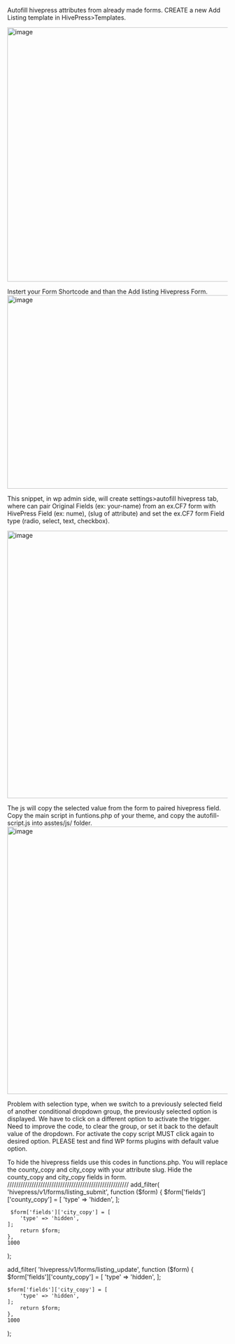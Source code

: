 Autofill hivepress attributes from already made forms.
CREATE a new Add Listing template in HivePress>Templates.

<img width="1264" height="581" alt="image" src="https://github.com/user-attachments/assets/3c2cd6c5-3a51-45af-a750-b9c4899116cc" />

Instert your Form Shortcode and than the Add listing Hivepress Form.
<img width="1265" height="442" alt="image" src="https://github.com/user-attachments/assets/220ab858-81db-4fb5-b4e9-cabd625648ce" />

This snippet, in wp admin side, will create settings>autofill hivepress tab, where can pair
Original Fields (ex: your-name) from an ex.CF7 form with HivePress Field (ex: nume), (slug of attribute)
and set the ex.CF7 form Field type (radio, select, text, checkbox).

<img width="1066" height="611" alt="image" src="https://github.com/user-attachments/assets/8f66cf8f-2bc4-48cd-96bc-88682230dd55" />


The js will copy the selected value from the form to paired hivepress field. 
Copy the main script in funtions.php of your theme, and copy the autofill-script.js into asstes/js/ folder.
<img width="1259" height="611" alt="image" src="https://github.com/user-attachments/assets/4ad9acb1-e1ab-4d8b-a9a5-66268752e747" />

Problem with selection type, when we switch to a previously selected field of another conditional dropdown group, the previously selected option is displayed. We have to click on a different option to activate the trigger. Need to improve the code, to clear the group, or set it back to the default value of the dropdown. For activate the copy script MUST click again to desired option. PLEASE test and find WP forms plugins with default value option.

To hide the hivepress fields use this codes in functions.php. You will replace the county_copy and city_copy with your attribute slug.
 Hide the county_copy  and city_copy fields in form.
///////////////////////////////////////////////////////
  add_filter(
    'hivepress/v1/forms/listing_submit',
    function ($form) {
       $form['fields']['county_copy'] = [
        'type' => 'hidden',
    ];

     $form['fields']['city_copy'] = [
        'type' => 'hidden',
    ];
        return $form;
    },
    1000
);

  add_filter(
    'hivepress/v1/forms/listing_update',
    function ($form) {
       $form['fields']['county_copy'] = [
        'type' => 'hidden',
    ];

    $form['fields']['city_copy'] = [
        'type' => 'hidden',
    ];
        return $form;
    },
    1000
);



